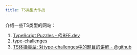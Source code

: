 ```yaml
---
title: TS类型大作战
---
```


介绍一些TS类型的网站：

1. [TypeScript Puzzles - @BFE.dev](https://bigfrontend.dev/typescript)
2. [type-challenges](https://ghaiklor.github.io/type-challenges-solutions/zh/)
3. [TS体操类型: 对type-challenges中的题目的讲解 - @github](https://github.com/ascoders/weekly/tree/master/TS%20%E7%B1%BB%E5%9E%8B%E4%BD%93%E6%93%8D)

